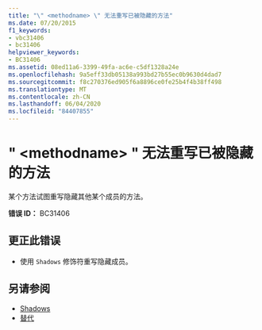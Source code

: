 ```yaml
---
title: "\" <methodname> \" 无法重写已被隐藏的方法"
ms.date: 07/20/2015
f1_keywords:
- vbc31406
- bc31406
helpviewer_keywords:
- BC31406
ms.assetid: 08ed11a6-3399-49fa-ac6e-c5df1328a24e
ms.openlocfilehash: 9a5eff33db05138a993bd27b55ec0b9630d4dad7
ms.sourcegitcommit: f8c270376ed905f6a8896ce0fe25b4f4b38ff498
ms.translationtype: MT
ms.contentlocale: zh-CN
ms.lasthandoff: 06/04/2020
ms.locfileid: "84407855"
---
```

# <a name="methodname-cannot-override-a-method-that-has-been-shadowed"></a>" \<methodname> " 无法重写已被隐藏的方法
某个方法试图重写隐藏其他某个成员的方法。  
  
 **错误 ID：** BC31406  
  
## <a name="to-correct-this-error"></a>更正此错误  
  
- 使用 `Shadows` 修饰符重写隐藏成员。  
  
## <a name="see-also"></a>另请参阅

- [Shadows](../language-reference/modifiers/shadows.md)
- [替代](../language-reference/modifiers/overrides.md)
